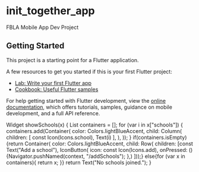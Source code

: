 # init_together_app

FBLA Mobile App Dev Project

## Getting Started

This project is a starting point for a Flutter application.

A few resources to get you started if this is your first Flutter project:

- [Lab: Write your first Flutter app](https://docs.flutter.dev/get-started/codelab)
- [Cookbook: Useful Flutter samples](https://docs.flutter.dev/cookbook)

For help getting started with Flutter development, view the
[online documentation](https://docs.flutter.dev/), which offers tutorials,
samples, guidance on mobile development, and a full API reference.


Widget showSchools(x) {
      List<Widget> containers = [];
      for (var i in x["schools"]) {
        containers.add(Container(
          color: Colors.lightBlueAccent,
          child: Column(
            children: [
              const Icon(Icons.school),
              Text(i)
            ],
          ),
        ));
      }
      if(containers.isEmpty){return Container(
          color: Colors.lightBlueAccent,
          child: Row(
            children: [const Text("Add a school"), IconButton(
              icon: const Icon(Icons.add),
              onPressed: () {Navigator.pushNamed(context, "/addSchools");
              },)
          ]));} else{for (var x in containers){
        return x;
      }}
      return Text("No schools joined.");
    }